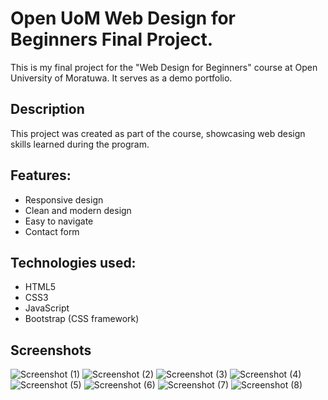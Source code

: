 # Open UoM Web Design for Beginners Final Project.

This is my final project for the "Web Design for Beginners" course at Open University of Moratuwa. It serves as a demo portfolio.

## Description

This project was created as part of the course, showcasing web design skills learned during the program.

## Features:

  - Responsive design
  - Clean and modern design
  - Easy to navigate
  - Contact form

## Technologies used:
  - HTML5
  - CSS3
  - JavaScript
  - Bootstrap (CSS framework)
    

## Screenshots
![Screenshot (1)](https://github.com/IT21826740/Portfolio/assets/111214065/70cdc061-6fb4-4da8-8de7-ee45edadd6b3)
![Screenshot (2)](https://github.com/IT21826740/Portfolio/assets/111214065/9d73866e-bb2f-4d9c-bd25-9664d39e9180)
![Screenshot (3)](https://github.com/IT21826740/Portfolio/assets/111214065/93112d6c-52a8-4c51-a6ef-2774dc24d012)
![Screenshot (4)](https://github.com/IT21826740/Portfolio/assets/111214065/210084c7-95c2-4ca0-a2c2-bb8860deae01)
![Screenshot (5)](https://github.com/IT21826740/Portfolio/assets/111214065/70e45032-d21f-4c28-91a1-051bb39095a1)
![Screenshot (6)](https://github.com/IT21826740/Portfolio/assets/111214065/f4cbb95e-45cd-441d-9f6c-da13b09d6488)
![Screenshot (7)](https://github.com/IT21826740/Portfolio/assets/111214065/2eff45f5-b477-4160-ab37-bfb53ee968cd)
![Screenshot (8)](https://github.com/IT21826740/Portfolio/assets/111214065/49c0ff16-c0fc-4fb0-8bb6-56ae36f12472)


